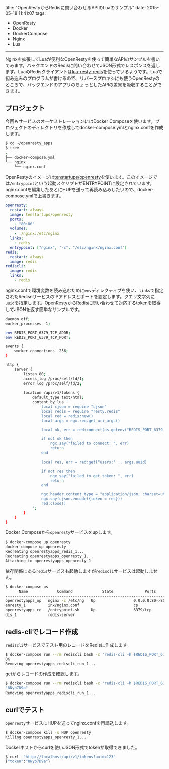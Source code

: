 title: "OpenRestyからRedisに問い合わせるAPIのLuaのサンプル"
date: 2015-05-18 11:41:07
tags:
 - OpenResty
 - Docker
 - DockerCompose
 - Nginx
 - Lua
---

Nginxを拡張してLuaが便利なOpenRestyを使って簡単なAPIのサンプルを書いてみます。バックエンドのRedisに問い合わせてJSON形式でレスポンスを返します。LuaのRedisクライアントは[lua-resty-redis](https://github.com/openresty/lua-resty-redis)を使っているようです。Luaで組み込みのプログラムが書けるので、リバースプロキシにも使うOpenRestyのところで、バックエンドのアプリのちょっとしたAPIの差異を吸収することができます。

<!-- more -->

## プロジェクト

今回もサービスのオーケストレーションにはDocker Composeを使います。プロジェクトのディレクトリを作成してdocker-compose.ymlとnginx.confを作成します。

``` bash
$ cd ~/openresty_apps
$ tree
.
├── docker-compose.yml
└── nginx
    └── nginx.conf
```

OpenRestyのイメージは[tenstartups/openresty](https://registry.hub.docker.com/u/tenstartups/openresty/)を使います。このイメージでは`/entrypoint`という起動スクリプトがENTRYPOINTに設定されています。nginx.confを編集したあとにHUPを送って再読み込みしたいので、docker-compose.ymlで上書きます。

``` yaml ~/openresty_apps/docker-compose-yml
openresty:
  restart: always
  image: tenstartups/openresty
  ports:
    - "80:80"
  volumes:
    - ./nginx:/etc/nginx
  links:
    - redis
  entrypoint: ["nginx", "-c", "/etc/nginx/nginx.conf"]
redis:
  restart: always
  image: redis
rediscli:
  image: redis
  links:
    - redis
```

nginx.confで環境変数を読み込むために`env`ディレクティブを使い、`links`で指定されたRedisnサービスのIPアドレスとポートを設定します。クエリ文字列に`uuid`を指定します。OpenRestyからRedisに問い合わせて対応するtokenを取得してJSONを返す簡単なサンプルです。

``` bash ~/openresty_apps/nginx/nginx.conf
daemon off;
worker_processes  1;

env REDIS_PORT_6379_TCP_ADDR;
env REDIS_PORT_6379_TCP_PORT;

events {
    worker_connections  256;
}

http {
    server {
        listen 80;
        access_log /proc/self/fd/1;
        error_log /proc/self/fd/2;

        location /api/v1/tokens {
            default_type text/html;
            content_by_lua '
                local cjson = require "cjson"
                local redis = require "resty.redis"
                local red = redis:new()
                local args = ngx.req.get_uri_args()

                local ok, err = red:connect(os.getenv("REDIS_PORT_6379_TCP_ADDR"), tonumber(os.getenv("REDIS_PORT_6379_TCP_PORT")))

                if not ok then
                    ngx.say("failed to connect: ", err)
                    return
                end

                local res, err = red:get("users:" .. args.uuid)

                if not res then
                    ngx.say("failed to get token: ", err)
                    return
                end

                ngx.header.content_type = "application/json; charset=utf-8"
                ngx.say(cjson.encode({token = res}))
                red:close()
            ';
        }
    }
}
```

Docker Composeから`openresty`サービスをupします。

``` bash
$ docker-compose up openresty
docker-compose up openresty
Recreating openrestyapps_redis_1...
Recreating openrestyapps_openresty_1...
Attaching to openrestyapps_openresty_1
```

依存関係にある`redis`サービスも起動しますが`rediscli`サービスは起動しません。

``` bash
$ docker-compose ps
      Name             Command             State              Ports
-------------------------------------------------------------------------
openrestyapps_op   nginx -c /etc/ng   Up                 0.0.0.0:80->80/t
enresty_1          inx/nginx.conf                        cp
openrestyapps_re   /entrypoint.sh     Up                 6379/tcp
dis_1              redis-server
```

## redis-cliでレコード作成

`rediscli`サービスでテスト用のレコードをRedisに作成します。

``` bash
$ docker-compose run --rm rediscli bash -c 'redis-cli -h $REDIS_PORT_6379_TCP_ADDR set users:123 8Nyo7D9a'
OK
Removing openrestyapps_rediscli_run_1...
```

getからレコードの作成を確認します。

``` bash
$ docker-compose run --rm rediscli bash -c 'redis-cli -h $REDIS_PORT_6379_TCP_ADDR get users:123'
"8Nyo7D9a"
Removing openrestyapps_rediscli_run_1...
```

## curlでテスト

`openresty`サービスにHUPを送ってnginx.confを再読込します。

``` bash
$ docker-compose kill -s HUP openresty
Killing openrestyapps_openresty_1...
```

Dockerホストからcurlを使いJSON形式でtokenが取得できました。

``` bash
$ curl  "http://localhost/api/v1/tokens?uuid=123"
{"token":"8Nyo7D9a"}
```


